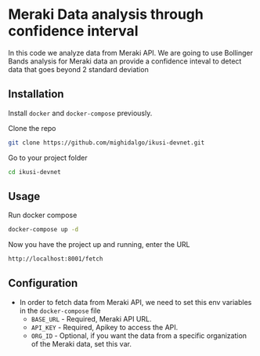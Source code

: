 # Meraki Data analysis through confidence interval

In this code we analyze data from Meraki API. We are going to use Bollinger Bands analysis for Meraki data an provide a confidence inteval to detect data that goes beyond 2 standard deviation

## Installation
Install `docker` and `docker-compose` previously.

Clone the repo
```bash
git clone https://github.com/mighidalgo/ikusi-devnet.git
```

Go to your project folder
```bash
cd ikusi-devnet
```

## Usage

Run docker compose
```bash
docker-compose up -d
```

Now you have the project up and running, enter the URL
```bash
http://localhost:8001/fetch
```

## Configuration

- In order to fetch data from Meraki API, we need to set this env variables in the `docker-compose` file
  - `BASE_URL` - Required, Meraki API URL.
  - `API_KEY` - Required, Apikey to access the API.
  - `ORG_ID` - Optional, if you want the data from a specific organization of the Meraki data, set this var.
